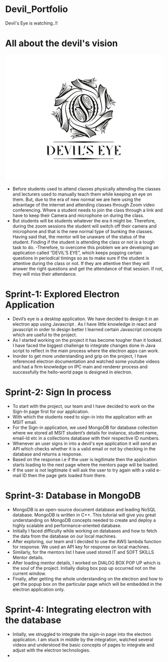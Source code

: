 # Devil_Portfolio
Devil's Eye is watching..!!

# All about the devil's vision

![](images/about.png)

- Before students used to attend classes physically attending the classes and lecturers used to manually teach them while keeping an eye on them. But, due to the era of new normal we are here using the advantage of the internet and attending classes through Zoom video conferencing. Where a student needs to join the class through a link and have to keep their Camera and microphone on during the class. 
- But students will be students whatever the era it might be. Therefore, during the zoom sessions the student will switch off their camera and microphone and that is the new normal type of bunking the classes. Having said that, the mentor will be unaware of the status of the student. Finding if the student is attending the class or not is a tough task to do.
-Therefore, to overcome this problem we are developing an application called “DEVIL’S EYE”, which keeps popping certain questions in periodical timings so as to make sure if the student is attentive during the class or not. If they are attentive then they will answer the right questions and get the attendance of that session. If not, they will miss their attendance. 



# Sprint-1: Explored Electron Application
- Devil’s eye is a desktop application. We have decided to design it in an electron app using Javascript . As I have little knowledge in react and javascript in order to design better I learned certain Javascript concepts which are useful to the project. 
- As I started working on the project it has become tougher than it looked. I have faced the biggest challenge to integrate changes done in Java script to reflect in the main process where the electron apps can work.
- Inorder to get more understanding and grip on the project,  I have referenced electron documentation and watched some youtube videos and had a firm knowledge on IPC main and renderer process and successfully the hello-world page is designed in electron.

# Sprint-2: Sign In process
- To start with the project, our team and I have decided to work on the Sign-In page first for our application.
- With which the students need to sign-in into the application with an MSIT email. 
- For the Sign-in application, we used MongoDB for database collection where we stored all MSIT student’s details for instance, student name, email-Id etc in a collections database with their respective ID numbers. 
- Whenever an user signs in into a devil's eye application it will send an API which checks whether it is a valid email or not by checking in the database and returns a response.
- Based on the response i.e if the user is legitimate then the application starts  loading to the next page where the mentors page will be loaded. 
- If the user is not legitimate it will ask the user to try again with a valid e-mail ID then the page gets loaded from there.

# Sprint-3: Database in MongoDB
- MongoDB is an open-source document database and leading NoSQL database. MongoDB is written in C++. This tutorial will give you great understanding on MongoDB concepts needed to create and deploy a highly scalable and performance-oriented database.
- Initially I faced difficulty while working on databases and how to fetch the data from the database on our local machines. 
- After exploring, our team and I decided to use the AWS lambda function for response. We used an API key for response on local machines. 
- Similarly, for the mentors list I have used stored IT and SOFT SKILLS Mentor details.
- After loading mentor details, I worked on DIALOG BOX POP UP which is the soul of the project. Initially dialog box pop up occurred not on the current window.
- Finally, after getting the whole understanding on the electron and how to get the popup box on the particular page which will be embedded in the electron application only. 

# Sprint-4: Integrating electron with the database
- Intially, we struggled to integrate the sigin-in page into the electron application. I am stuck in middle by the integration, watched several videos and understood the basic concepts of pages to integrate and adjust with the electron technologies.
-  
